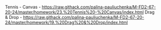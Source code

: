 Tennis - Canvas - https://raw.githack.com/palina-pauliuchenka/M-FD2-67-20-24/master/homework/23.%20Tennis%20-%20Canvas/index.html
Drag & Drop - https://raw.githack.com/palina-pauliuchenka/M-FD2-67-20-24/master/homework/19.%20Drag%20&%20Drop/index.html
